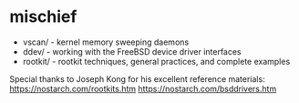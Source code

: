 # mischief

- vscan/ - kernel memory sweeping daemons
- ddev/ - working with the FreeBSD device driver interfaces
- rootkit/ - rootkit techniques, general practices, and complete examples

Special thanks to Joseph Kong for his excellent reference materials:
https://nostarch.com/rootkits.htm
https://nostarch.com/bsddrivers.htm
